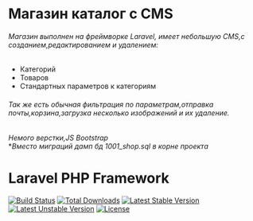 #  Магазин каталог с CMS
###### Магазин выполнен на фреймворке Laravel, имеет небольшую CMS,c созданием,редактированием и удалением: 
+ Категорий
+ Товаров
+ Стандартных параметров к категориям
###### Так же есть обычная фильтрация по параметрам,отправка почты,корзина,загрузка несколько изображений и их удаление.
*Немого верстки,JS Bootstrap*  
**Вместо миграций дамп бд 1001_shop.sql в корне проекта*  
# Laravel PHP Framework

[![Build Status](https://travis-ci.org/laravel/framework.svg)](https://travis-ci.org/laravel/framework)
[![Total Downloads](https://poser.pugx.org/laravel/framework/d/total.svg)](https://packagist.org/packages/laravel/framework)
[![Latest Stable Version](https://poser.pugx.org/laravel/framework/v/stable.svg)](https://packagist.org/packages/laravel/framework)
[![Latest Unstable Version](https://poser.pugx.org/laravel/framework/v/unstable.svg)](https://packagist.org/packages/laravel/framework)
[![License](https://poser.pugx.org/laravel/framework/license.svg)](https://packagist.org/packages/laravel/framework)



